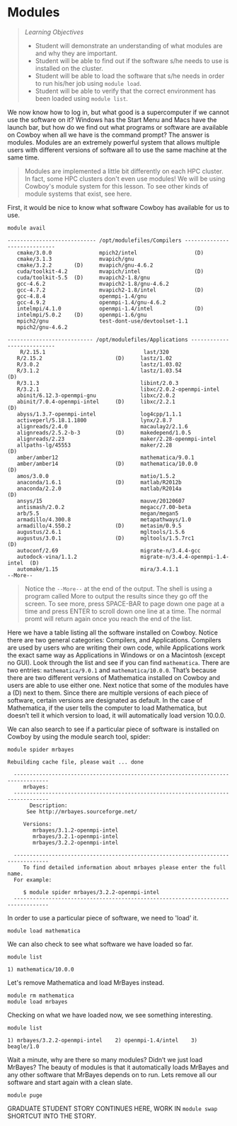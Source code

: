 Modules
=======
>*Learning Objectives*
>*    Student will demonstrate an understanding of what modules are and why they are important.
>*    Student will be able to find out if the software s/he needs to use is installed on the cluster.
>*    Student will be able to load the software that s/he needs in order to run his/her job using `module load`.
>*    Student will be able to verify that the correct environment has been loaded using `module list`.

We now know how to log in, but what good is a supercomputer if we cannot use the software on it? Windows has the Start Menu and Macs have the launch bar, but how do we find out what programs or software are available on Cowboy when all we have is the command prompt? The answer is modules. Modules are an extremely powerful system that allows multiple users with different versions of software all to use the same machine at the same time. 
>Modules are implemented a little bit differently on each HPC cluster. In fact, some HPC clusters don't even use modules! We will be using Cowboy's module system for this lesson. To see other kinds of module systems that exist, see here.

First, it would be nice to know what software Cowboy has available for us to use.

```shell
module avail
```

```shell
---------------------------- /opt/modulefiles/Compilers -----------------------------
   cmake/3.0.0               mpich2/intel                  (D)
   cmake/3.1.3               mvapich/gnu
   cmake/3.2.2       (D)     mvapich/gnu-4.6.2
   cuda/toolkit-4.2          mvapich/intel                 (D)
   cuda/toolkit-5.5  (D)     mvapich2-1.8/gnu
   gcc-4.6.2                 mvapich2-1.8/gnu-4.6.2
   gcc-4.7.2                 mvapich2-1.8/intel            (D)
   gcc-4.8.4                 openmpi-1.4/gnu
   gcc-4.9.2                 openmpi-1.4/gnu-4.6.2
   intelmpi/4.1.0            openmpi-1.4/intel             (D)
   intelmpi/5.0.2    (D)     openmpi-1.6/gnu
   mpich2/gnu                test-dont-use/devtoolset-1.1
   mpich2/gnu-4.6.2

--------------------------- /opt/modulefiles/Applications ---------------------------
    R/2.15.1                               last/320
   R/2.15.2                       (D)     lastz/1.02
   R/3.0.2                                lastz/1.03.02
   R/3.1.2                                lastz/1.03.54                      (D)
   R/3.1.3                                libint/2.0.3
   R/3.2.1                                libxc/2.0.2-openmpi-intel
   abinit/6.12.3-openmpi-gnu              libxc/2.0.2
   abinit/7.0.4-openmpi-intel     (D)     libxc/2.2.1                        (D)
   abyss/1.3.7-openmpi-intel              log4cpp/1.1.1
   activeperl/5.18.1.1800                 lynx/2.8.7
   alignreads/2.4.0                       macaulay2/2.1.6
   alignreads/2.5.2-b-3           (D)     makedepend/1.0.5
   alignreads/2.23                        maker/2.28-openmpi-intel
   allpaths-lg/45553                      maker/2.28                         (D)
   amber/amber12                          mathematica/9.0.1
   amber/amber14                  (D)     mathematica/10.0.0                 (D)
   amos/3.0.0                             matio/1.5.2
   anaconda/1.6.1                 (D)     matlab/R2012b
   anaconda/2.2.0                         matlab/R2014a                      (D)
   ansys/15                               mauve/20120607
   antismash/2.0.2                        megacc/7.00-beta
   arb/5.5                                megan/megan5
   armadillo/4.300.8                      metapathways/1.0
   armadillo/4.550.2              (D)     metasim/0.9.5
   augustus/2.6.1                         mgltools/1.5.6
   augustus/3.0.1                 (D)     mgltools/1.5.7rc1                  (D)
   autoconf/2.69                          migrate-n/3.4.4-gcc
   autodock-vina/1.1.2                    migrate-n/3.4.4-openmpi-1.4-intel  (D)
   automake/1.15                          mira/3.4.1.1
--More--
```

>Notice the `--More--` at the end of the output. The shell is using a program called More to output the results since they go off the screen. To see more, press SPACE-BAR to page down one page at a time and press ENTER to scroll down one line at a time. The normal promt will return again once you reach the end of the list.

Here we have a table listing all the software installed on Cowboy. Notice there are two general categories: Compilers, and Applications. Compilers are used by users who are writing their own code, while Applications work the exact same way as Applications in Windows or on a Macintosh (except no GUI). Look through the list and see if you can find `mathematica`. There are two entries: `mathematica/9.0.1` and `mathematica/10.0.0`. That’s because there are two different versions of Mathematica installed on Cowboy and users are able to use either one. Next notice that some of the modules have a (D) next to them. Since there are multiple versions of each piece of software, certain versions are designated as default. In the case of Mathematica, if the user tells the computer to load Mathematica, but doesn’t tell it which version to load, it will automatically load version 10.0.0.

We can also search to see if a particular piece of software is installed on Cowboy by using the module search tool, spider:

```shell
module spider mrbayes
```

```shell
Rebuilding cache file, please wait ... done

  ---------------------------------------------------------------------------------
     mrbayes:
  ---------------------------------------------------------------------------------
       Description:
      See http://mrbayes.sourceforge.net/ 

     Versions:
        mrbayes/3.1.2-openmpi-intel
        mrbayes/3.2.1-openmpi-intel
        mrbayes/3.2.2-openmpi-intel

  ---------------------------------------------------------------------------------
     To find detailed information about mrbayes please enter the full name.
  For example:

     $ module spider mrbayes/3.2.2-openmpi-intel
  ---------------------------------------------------------------------------------
```

In order to use a particular piece of software, we need to 'load' it.

```shell
module load mathematica
```

We can also check to see what software we have loaded so far.

```shell
module list
```

```shell
1) mathematica/10.0.0
```

Let's remove Mathematica and load MrBayes instead.

```shell
module rm mathematica
module load mrbayes
```

Checking on what we have loaded now, we see something interesting.

```shell
module list
```

```shell
1) mrbayes/3.2.2-openmpi-intel    2) openmpi-1.4/intel    3) beagle/1.0
```

Wait a minute, why are there so many modules? Didn’t we just load MrBayes? The beauty of modules is that it automatically loads MrBayes and any other software that MrBayes depends on to run. Lets remove all our software and start again with a clean slate.

```shell
module puge
```

GRADUATE STUDENT STORY CONTINUES HERE, WORK IN `module swap` SHORTCUT INTO THE STORY.
